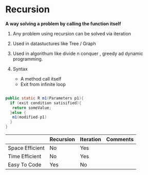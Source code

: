 # Recursion

 **A way solving a problem by calling the function itself**
 
 1. Any problem using recursion can be solved via iteration

 1. Used in datastuctures like Tree / Graph
 1. Used in algorithum like divide n conquer , greedy ad dynamic programming.

 1. Syntax
    - A method call itself
    - Exit from infinite loop
  
  ```java
  
  public static R m1(Parameters p1){
    if (exit condition satisified){
     return someValue;
    }else {
     m1(modified-p1)
    }
  }
  ```
 
 
 
|                  | Recursion    | Iteration | Comments
| -----------------| ------------ |-----------|----------
| Space Efficient  | No           |  Yes      |
| Time Efficient   | No           |  Yes      |
| Easy To Code     | Yes          |  No       |
